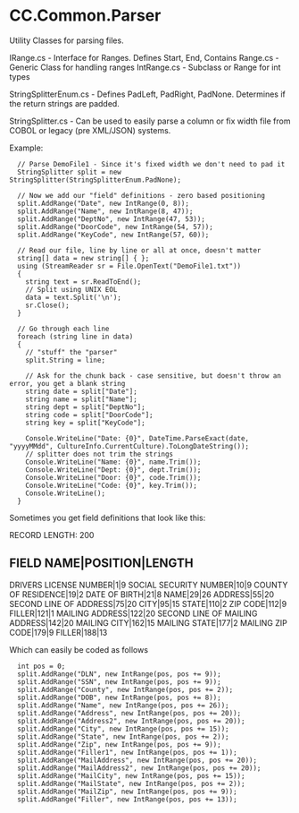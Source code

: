 CC.Common.Parser
================

Utility Classes for parsing files.

IRange.cs - Interface for Ranges. Defines Start, End, Contains
Range.cs - Generic Class for handling ranges
IntRange.cs - Subclass or Range for int types

StringSplitterEnum.cs - Defines PadLeft, PadRight, PadNone. Determines if the return strings are padded.

StringSplitter.cs - Can be used to easily parse a column or fix width file from COBOL or legacy (pre XML/JSON) systems.

Example:
```
  // Parse DemoFile1 - Since it's fixed width we don't need to pad it
  StringSplitter split = new StringSplitter(StringSplitterEnum.PadNone);

  // Now we add our "field" definitions - zero based positioning
  split.AddRange("Date", new IntRange(0, 8));
  split.AddRange("Name", new IntRange(8, 47));
  split.AddRange("DeptNo", new IntRange(47, 53));
  split.AddRange("DoorCode", new IntRange(54, 57));
  split.AddRange("KeyCode", new IntRange(57, 60));

  // Read our file, line by line or all at once, doesn't matter
  string[] data = new string[] { };
  using (StreamReader sr = File.OpenText("DemoFile1.txt"))
  {
    string text = sr.ReadToEnd();
    // Split using UNIX EOL
    data = text.Split('\n');
    sr.Close();
  }

  // Go through each line
  foreach (string line in data)
  {
    // "stuff" the "parser"
    split.String = line;

    // Ask for the chunk back - case sensitive, but doesn't throw an error, you get a blank string
    string date = split["Date"];
    string name = split["Name"];
    string dept = split["DeptNo"];
    string code = split["DoorCode"];
    string key = split["KeyCode"];

    Console.WriteLine("Date: {0}", DateTime.ParseExact(date, "yyyyMMdd", CultureInfo.CurrentCulture).ToLongDateString());
    // splitter does not trim the strings
    Console.WriteLine("Name: {0}", name.Trim());
    Console.WriteLine("Dept: {0}", dept.Trim());
    Console.WriteLine("Door: {0}", code.Trim());
    Console.WriteLine("Code: {0}", key.Trim());
    Console.WriteLine();
  }
```

Sometimes you get field definitions that look like this:

RECORD LENGTH:  200   
    
FIELD NAME|POSITION|LENGTH
--------------------------
DRIVERS LICENSE NUMBER|1|9
SOCIAL SECURITY NUMBER|10|9
COUNTY OF RESIDENCE|19|2
DATE OF BIRTH|21|8
NAME|29|26
ADDRESS|55|20
SECOND LINE OF ADDRESS|75|20
CITY|95|15
STATE|110|2
ZIP CODE|112|9
FILLER|121|1
MAILING ADDRESS|122|20
SECOND LINE OF MAILING ADDRESS|142|20
MAILING CITY|162|15
MAILING STATE|177|2
MAILING ZIP CODE|179|9
FILLER|188|13

Which can easily be coded as follows

```
  int pos = 0;
  split.AddRange("DLN", new IntRange(pos, pos += 9));
  split.AddRange("SSN", new IntRange(pos, pos += 9));
  split.AddRange("County", new IntRange(pos, pos += 2));
  split.AddRange("DOB", new IntRange(pos, pos += 8));
  split.AddRange("Name", new IntRange(pos, pos += 26));
  split.AddRange("Address", new IntRange(pos, pos += 20));
  split.AddRange("Address2", new IntRange(pos, pos += 20));
  split.AddRange("City", new IntRange(pos, pos += 15));
  split.AddRange("State", new IntRange(pos, pos += 2));
  split.AddRange("Zip", new IntRange(pos, pos += 9));
  split.AddRange("Filler1", new IntRange(pos, pos += 1));
  split.AddRange("MailAddress", new IntRange(pos, pos += 20));
  split.AddRange("MailAddress2", new IntRange(pos, pos += 20));
  split.AddRange("MailCity", new IntRange(pos, pos += 15));
  split.AddRange("MailState", new IntRange(pos, pos += 2));
  split.AddRange("MailZip", new IntRange(pos, pos += 9));
  split.AddRange("Filler", new IntRange(pos, pos += 13));
```